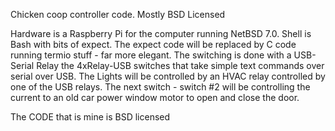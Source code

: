 Chicken coop controller code. Mostly BSD Licensed

Hardware is a Raspberry Pi for the computer running
NetBSD 7.0. Shell is Bash with bits of expect. The expect
code will be replaced by C code running termio stuff - far more
elegant. The switching is done with a USB-Serial Relay the 4xRelay-USB
switches that take simple text commands over serial over USB.
The Lights will be controlled by an HVAC relay controlled by one of
the USB relays. The next switch - switch #2 will be controlling the
current to an old car power window motor to open and close the door.

The CODE that is mine is BSD licensed
